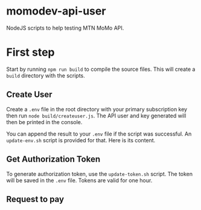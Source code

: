 # momodev-api-user
NodeJS scripts to help testing MTN MoMo API.

# First step
Start by running `npm run build` to compile the source files.
This will create a `build` directory with the scripts.

## Create User
Create a `.env` file in the root directory with your primary
subscription key then run `node build/createuser.js`.
The API user and key generated will then be printed in the console.

You can  append the result to your `.env` file if the script was successful.
An `update-env.sh` script is provided for that. Here is its content.

## Get Authorization Token
To generate authorization token, use the `update-token.sh` script.
The token will be saved in the `.env` file. Tokens are valid for one hour.

## Request to pay

